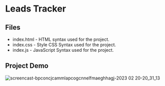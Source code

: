 ﻿# Leads Tracker

## Files
- index.html - HTML syntax used for the project.
- index.css - Style CSS Syntax used for the project.
- index.js - JavaScript Syntax used for the project.

## Project Demo
![screencast-bpconcjcammlapcogcnnelfmaeghhagj-2023 02 20-20_31_13](https://user-images.githubusercontent.com/24352433/220111583-8d9ab6a7-3a2b-440f-9b3c-3041eeb2f496.gif)
